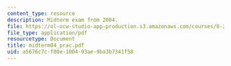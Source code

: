 ```yaml
---
content_type: resource
description: Midterm exam from 2004.
file: https://ol-ocw-studio-app-production.s3.amazonaws.com/courses/8-251-string-theory-for-undergraduates-spring-2007/a5676c7cf00e100493ae9ba3b7341f58_midterm04_prac.pdf
file_type: application/pdf
resourcetype: Document
title: midterm04_prac.pdf
uid: a5676c7c-f00e-1004-93ae-9ba3b7341f58
---
```

